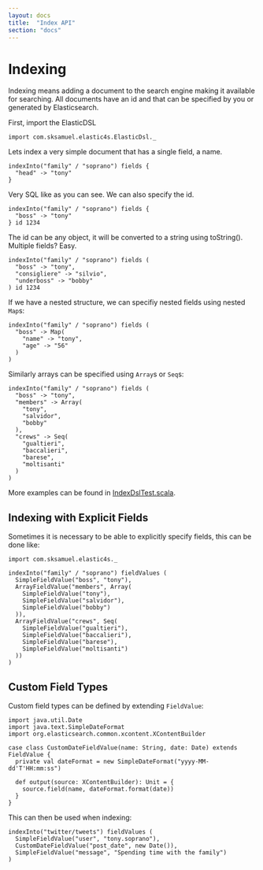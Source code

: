 ```yaml
---
layout: docs
title:  "Index API"
section: "docs"
---
```


# Indexing

Indexing means adding a document to the search engine making it available for searching. All documents have an id
and that can be specified by you or generated by Elasticsearch.

First, import the ElasticDSL

```tut:silent
import com.sksamuel.elastic4s.ElasticDsl._
```

Lets index a very simple document that has a single field, a name.

```tut:silent
indexInto("family" / "soprano") fields {
  "head" -> "tony"
}
```

Very SQL like as you can see. We can also specify the id.

```tut:silent
indexInto("family" / "soprano") fields {
  "boss" -> "tony"
} id 1234
```

The id can be any object, it will be converted to a string using toString().
Multiple fields? Easy.

```tut:silent
indexInto("family" / "soprano") fields (
  "boss" -> "tony",
  "consigliere" -> "silvio",
  "underboss" -> "bobby"
) id 1234
```

If we have a nested structure, we can specifiy nested fields using nested `Map`s:

```tut:silent
indexInto("family" / "soprano") fields (
  "boss" -> Map(
    "name" -> "tony",
    "age" -> "56"
  )
)
```

Similarly arrays can be specified using `Array`s or `Seq`s:

```tut:silent
indexInto("family" / "soprano") fields (
  "boss" -> "tony",
  "members" -> Array(
    "tony",
    "salvidor",
    "bobby"
  ),
  "crews" -> Seq(
    "gualtieri",
    "baccalieri",
    "barese",
    "moltisanti"
  )
)
```


More examples can be found in [IndexDslTest.scala](../elastic4s-core-tests/src/test/scala/com/sksamuel/elastic4s/indexes/IndexDslTest.scala).

## Indexing with Explicit Fields

Sometimes it is necessary to be able to explicitly specify fields, this can be done like:

```tut:silent
import com.sksamuel.elastic4s._

indexInto("family" / "soprano") fieldValues (
  SimpleFieldValue("boss", "tony"),
  ArrayFieldValue("members", Array(
    SimpleFieldValue("tony"),
    SimpleFieldValue("salvidor"),
    SimpleFieldValue("bobby")
  )),
  ArrayFieldValue("crews", Seq(
    SimpleFieldValue("gualtieri"),
    SimpleFieldValue("baccalieri"),
    SimpleFieldValue("barese"),
    SimpleFieldValue("moltisanti")
  ))
)
```

## Custom Field Types

Custom field types can be defined by extending `FieldValue`:

```tut:silent
import java.util.Date
import java.text.SimpleDateFormat
import org.elasticsearch.common.xcontent.XContentBuilder

case class CustomDateFieldValue(name: String, date: Date) extends FieldValue {
  private val dateFormat = new SimpleDateFormat("yyyy-MM-dd'T'HH:mm:ss")

  def output(source: XContentBuilder): Unit = {
    source.field(name, dateFormat.format(date))
  }
}
```

This can then be used when indexing:

```tut:silent
indexInto("twitter/tweets") fieldValues (
  SimpleFieldValue("user", "tony.soprano"),
  CustomDateFieldValue("post_date", new Date()),
  SimpleFieldValue("message", "Spending time with the family")
)
```
